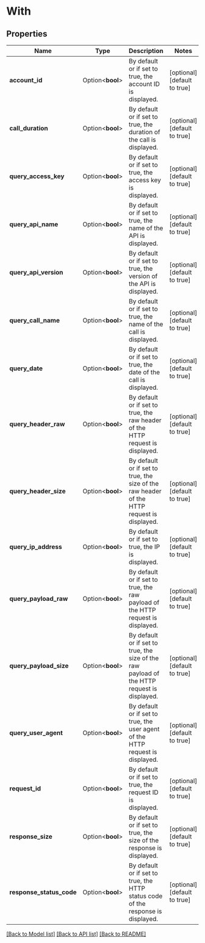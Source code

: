 # With

## Properties

Name | Type | Description | Notes
------------ | ------------- | ------------- | -------------
**account_id** | Option<**bool**> | By default or if set to true, the account ID is displayed. | [optional][default to true]
**call_duration** | Option<**bool**> | By default or if set to true, the duration of the call is displayed. | [optional][default to true]
**query_access_key** | Option<**bool**> | By default or if set to true, the access key is displayed. | [optional][default to true]
**query_api_name** | Option<**bool**> | By default or if set to true, the name of the API is displayed. | [optional][default to true]
**query_api_version** | Option<**bool**> | By default or if set to true, the version of the API is displayed. | [optional][default to true]
**query_call_name** | Option<**bool**> | By default or if set to true, the name of the call is displayed. | [optional][default to true]
**query_date** | Option<**bool**> | By default or if set to true, the date of the call is displayed. | [optional][default to true]
**query_header_raw** | Option<**bool**> | By default or if set to true, the raw header of the HTTP request is displayed. | [optional][default to true]
**query_header_size** | Option<**bool**> | By default or if set to true, the size of the raw header of the HTTP request is displayed. | [optional][default to true]
**query_ip_address** | Option<**bool**> | By default or if set to true, the IP is displayed. | [optional][default to true]
**query_payload_raw** | Option<**bool**> | By default or if set to true, the raw payload of the HTTP request is displayed. | [optional][default to true]
**query_payload_size** | Option<**bool**> | By default or if set to true, the size of the raw payload of the HTTP request is displayed. | [optional][default to true]
**query_user_agent** | Option<**bool**> | By default or if set to true, the user agent of the HTTP request is displayed. | [optional][default to true]
**request_id** | Option<**bool**> | By default or if set to true, the request ID is displayed. | [optional][default to true]
**response_size** | Option<**bool**> | By default or if set to true, the size of the response is displayed. | [optional][default to true]
**response_status_code** | Option<**bool**> | By default or if set to true, the HTTP status code of the response is displayed. | [optional][default to true]

[[Back to Model list]](../README.md#documentation-for-models) [[Back to API list]](../README.md#documentation-for-api-endpoints) [[Back to README]](../README.md)


